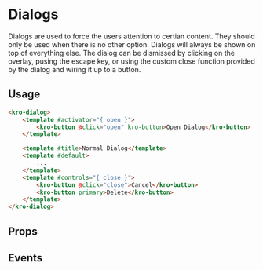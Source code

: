 # Dialogs
Dialogs are used to force the users attention to certian content. They should only be used when there is no other option. Dialogs
will always be shown on top of everything else. The dialog can be dismissed by clicking on the overlay, pusing the escape key, or using the custom
close function provided by the dialog and wiring it up to a button.

## Usage
<docs-dialog-demo></docs-dialog-demo>

```html
<kro-dialog>
    <template #activator="{ open }">
        <kro-button @click="open" kro-button>Open Dialog</kro-button>
    </template>

    <template #title>Normal Dialog</template>
    <template #default>
        ...
    </template>
    <template #controls="{ close }">
        <kro-button @click="close">Cancel</kro-button>
        <kro-button primary>Delete</kro-button>
    </template>
</kro-dialog>  
```


## Props
<app-prop-definition name="persistent" type="Boolean" value="false" description="Prevents the dialog from closing when clicking on the overlay."></app-prop-definition>
<app-prop-definition name="open" type="Boolean" value="false" description="Sets the initial open state of the dialog."></app-prop-definition>

## Events
